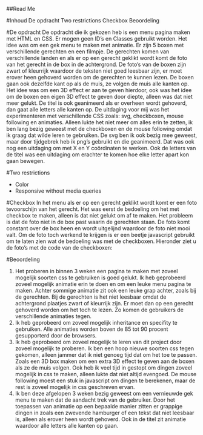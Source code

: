 ##Read Me

#Inhoud
De opdracht
Two restrictions
Checkbox
Beoordeling 

#De opdracht
De opdracht die ik gekozen heb is een menu pagina maken met HTML en CSS. Er mogen geen ID’s en Classes gebruikt worden. Het idee was om een gek menu te maken met animatie.
Er zijn 5 boxen met verschillende gerechten en een filmpje. De gerechten komen van verschillende landen en als er op een gerecht geklikt wordt komt de foto van het gerecht in de box in de achtergrond. De foto’s van de boxen zijn zwart of kleurrijk waardoor de teksten niet goed leesbaar zijn, er moet erover heen gehoverd worden om de gerechten te kunnen lezen. 
De boxen gaan ook dezelfde kant op als de muis, ze volgen de muis alle kanten op. Het idee was om een 3D effect er aan te geven hierdoor, ook was het idee om de boxen een eigen 3D effect te geven door diepte, alleen was dat niet meer gelukt.
De titel is ook geanimeerd als er overheen wordt gehoverd, dan gaat alle letters alle kanten op.
De uitdaging voor mij was het experimenteren met verschillende CSS zoals: svg, checkboxen, mouse following en animaties. Alleen lukte het niet meer om alles erin te zetten, ik ben lang bezig geweest met de checkboxen en de mouse following omdat ik graag dat wilde leren te gebruiken. De svg ben ik ook bezig mee geweest, maar door tijdgebrek heb ik png’s gebruikt en die geanimeerd. Dat was ook nog een uitdaging om met X en Y coördinaten te werken. Ook de letters van de titel was een uitdaging om erachter te komen hoe elke letter apart kon gaan bewegen.

#Two restrictions
-	Color
-	Responsive without media queries

#Checkbox
In het menu als er op een gerecht geklikt wordt komt er een foto tevoorschijn van het gerecht. Het was eerst de bedoeling om het met checkbox te maken, alleen is dat niet gelukt om af te maken. Het probleem is dat de foto niet in de box past waarin de gerechten staan. De foto komt constant over de box heen en wordt uitgelijnd waardoor de foto niet mooi valt. Om de foto toch werkend te krijgen is er een beetje javascript gebruikt om te laten zien wat de bedoeling was met de checkboxen.
Hieronder ziet u de foto’s met de code van de checkboxen:
 
  
#Beoordeling
 

1.	Het proberen in binnen 3 weken een pagina te maken met zoveel mogelijk soorten css te gebruiken is goed gelukt. Ik heb geprobeerd zoveel mogelijk animatie erin te doen en om een leuke menu pagina te maken. Achter sommige animatie zit ook een leuke grap achter, zoals bij de gerechten. Bij de gerechten is het niet leesbaar omdat de achtergrond plaatjes zwart of kleurrijk zijn. Er moet dan op een gerecht gehoverd worden om het toch te lezen. Zo komen de gebruikers de verschillende animaties tegen.
2.	Ik heb geprobeerd om zoveel mogelijk inheritance en specifity te gebruiken. Alle animaties worden boven de 85 tot 90 procent gesupporterd door de browsers.
3.	Ik heb geprobeerd om zoveel mogelijk te leren van dit project door zoveel mogelijk te proberen. Ik ben een hoop nieuwe soorten css tegen gekomen, alleen jammer dat ik niet genoeg tijd dat om het toe te passen. Zoals een 3D box maken om een extra 3D effect te geven aan de boxen als ze de muis volgen. Ook heb ik veel tijd in gestopt om dingen zoveel mogelijk in css te maken, alleen lukte dat niet altijd evengoed. De mouse following moest een stuk in javascript om dingen te berekenen, maar de rest is zoveel mogelijk in css geschreven ervan. 
4.	Ik ben deze afgelopen 3 weken bezig geweest om een vernieuwde gek menu te maken dat de aandacht trek van de gebruiker. Door het toepassen van animatie op een bepaalde manier zitten er grappige dingen in zoals een zwevende hamburger of een tekst dat niet leesbaar is, alleen als erover heen wordt gehoverd. Ook in de titel zit animatie waardoor alle letters alle kanten op gaan.
